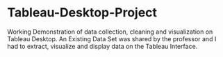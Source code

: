 # Tableau-Desktop-Project
Working Demonstration of data collection, cleaning and visualization on Tableau Desktop. An Existing Data Set was shared by the professor and I had to extract, visualize and display data on the Tableau Interface.
